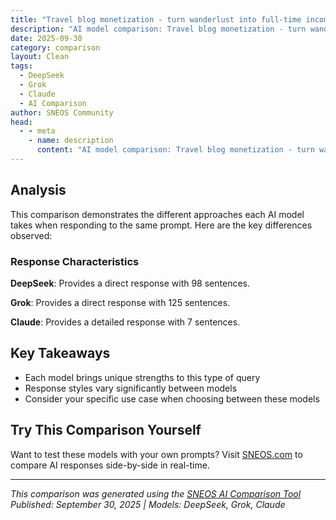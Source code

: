 ```yaml
---
title: "Travel blog monetization - turn wanderlust into full-time income"
description: "AI model comparison: Travel blog monetization - turn wanderlust into full-time income..."
date: 2025-09-30
category: comparison
layout: Clean
tags:
  - DeepSeek
  - Grok
  - Claude
  - AI Comparison
author: SNEOS Community
head:
  - - meta
    - name: description
      content: "AI model comparison: Travel blog monetization - turn wanderlust into full-time income..."
---
```


<ChatComparison
  title="Travel blog monetization - turn wanderlust into full-time income"
  prompt="Travel blog monetization - turn wanderlust into full-time income"
  :responses='{"DeepSeek": "Of course! Turning a travel blog from a passion project into a full-time income is a dream for many. It\u0027s absolutely achievable, but it\u0027s crucial to understand it\u0027s a marathon, not a sprint. It requires treating it like a business from day one.\n\nHere is a comprehensive guide to travel blog monetization, broken down into a strategic roadmap.\n\n### Phase 1: The Foundation (Months 0-6) - Build Before You Earn\n\nYou can\u0027t monetize an audience that doesn\u0027t exist. Your primary focus here is on creating a valuable asset.\n\n**1. Niche Down \u0026 Find Your Angle:**\n\u0022Travel\u0022 is too broad. To stand out, you need a specific angle.\n* **By Destination:** Becoming the expert on \u0022Southeast Asia Backpacking\u0022 or \u0022Hidden Gems in Italy.\u0022\n* **By Travel Style:** \u0022Luxury Family Travel,\u0022 \u0022Solo Female Digital Nomad,\u0022 \u0022Van Life Adventures.\u0022\n* **By Interest:** \u0022Food and Wine Travel,\u0022 \u0022Adventure \u0026 Hiking,\u0022 \u0022Sustainable Eco-Tourism.\u0022\n\n**2. Build a Professional Website:**\n* **Buy Your Domain:** YourName.com or YourBlogName.com. Keep it brandable and easy to remember.\n* **Get Reliable Hosting:** Don\u0027t use free platforms (like Blogger). Invest in good hosting (e.g., SiteGround, WP Engine) for speed, security, and control.\n* **Use WordPress.org:** The industry standard. It\u0027s flexible, powerful, and has thousands of plugins.\n\n**3. Master Content Creation (SEO is King):**\nThis is your most important long-term asset.\n* **Solve Problems:** Don\u0027t just write diaries. Answer questions people are searching for. \u0022How to get from Bangkok to the Thai Islands,\u0022 \u00222-Week Japan Itinerary,\u0022 \u0022Packing List for Iceland in Winter.\u0022\n* **Keyword Research:** Use free tools (Google Keyword Planner, AnswerThePublic) to find what people are searching for. Create content around those keywords.\n* **Quality over Quantity:** A few epic, in-depth guides are better than dozens of short, shallow posts.\n* **Stunning Visuals:** Invest in a good camera and learn basic photo editing. High-quality photos are non-negotiable for travel blogs.\n\n**4. Build an Email List from Day 1:**\nYour email list is your most valuable asset\u2014it\u0027s an audience you own and control, unlike social media followers.\n* **Use a Provider:** ConvertKit, MailerLite, or Flodesk are great for bloggers.\n* **Create a Lead Magnet:** A freebie that incentivizes sign-ups (e.g., a packing checklist, a budget travel spreadsheet, a mini-guide to your favorite city).\n* **Engage Your List:** Send a weekly newsletter with your latest posts, personal stories, and exclusive tips.\n\n---\n\n### Phase 2: Early Monetization (Months 6-18) - The First Revenue Streams\n\nOnce you have consistent traffic (e.g., 10,000\u002B monthly pageviews) and a small, engaged audience, you can start testing the waters.\n\n**1. Display Advertising:**\nThe easiest to set up but lower-earning initially.\n* **Google AdSense:** The entry-level option. Easy to get approved for but pays less.\n* **MediaVine or AdThrive:** The gold standards for bloggers. You need significant traffic (MediaVine: 50k sessions; AdThrive: 100k pageviews) but they pay significantly more. This is a major income goal.\n\n**2. Affiliate Marketing:**\nRecommending products you genuinely use and love and earning a commission on sales.\n* **Start With:** Travel gear (Amazon Associates), booking sites (Booking.com, Hostelworld), travel insurance (SafetyWing, World Nomads).\n* **Best Practices:** Be authentic. Weave affiliate links naturally into your helpful content. Always disclose that you\u0027re using affiliate links.\n\n**3. Freelance Writing \u0026 Photography:**\nUse your blog as your portfolio.\n* **Pitch to:** Other travel blogs, online magazines, and travel brands.\n* **Sell Photos:** On stock sites like Shutterstock or directly to tourism boards.\n\n---\n\n### Phase 3: Scaling to Full-Time (18\u002B Months) - Diversify Your Income\n\nTo replace a full-time income, you need multiple, robust revenue streams.\n\n**1. Master Affiliate Marketing:**\nThis can become your highest earner.\n* **High-Ticket Items:** Focus on flights, tour companies (G Adventures, Intrepid Travel), and credit cards (Chase Sapphire, AmEx Platinum). The commissions are much larger.\n* **Create \u0022Best Of\u0022 Guides:** \u0022Best Travel Credit Cards of 2024,\u0022 \u0022The Ultimate Guide to Backpacking Gear.\u0022\n\n**2. Create \u0026 Sell Your Own Products:**\nThis is where the real profit lies\u2014you keep 100% of the revenue.\n* **Digital Products:**\n * **Detailed Travel Guides:** In-depth PDF guides to a specific country or city.\n * **Itinerary Planners:** Pre-made, detailed itineraries people can purchase.\n * **Online Courses:** \u0022How to Start a Travel Blog,\u0022 \u0022Travel Photography for Beginners.\u0022\n* **Physical Products:**\n * Merchandise (t-shirts, hats with your slogan).\n * Presets (Lightroom filters for your photo style).\n\n**3. Work with Brands (Sponsored Content \u0026 Press Trips):**\n* **Sponsored Posts:** A brand pays you to write about them. Ensure it\u0027s a good fit for your audience.\n* **Press/FAM Trips:** Tourism boards or hotels invite you on a free trip in exchange for coverage. This saves you thousands on travel costs.\n* **How to Get Noticed:** Have a strong media kit, excellent stats, and a professional pitch. Brands look for engagement and a specific, targetable audience.\n\n**4. Offer Services:**\nLeverage your expertise.\n* **Consulting:** Help others plan their trips.\n* **Social Media Management:** For hotels or tour companies.\n* **Travel Photography/Videography:** For brands or other businesses.\n\n### The Realistic Timeline \u0026 Mindset\n\n| Timeline | Focus | Realistic Income Expectation |\n| :--- | :--- | :--- |\n| **0-6 Months** | Building Foundation, Content, Audience | $0 - $50/month (from small affiliate links) |\n| **6-18 Months** | Growing Traffic, Early Monetization | $50 - $1,000/month (Ads, Affiliates, Freelance) |\n| **18-36 Months** | Scaling, Diversifying, Building Authority | $1,000 - $5,000\u002B/month (Full-time potential) |\n\n**Crucial Mindset Shifts:**\n\n* **It\u0027s a Business, Not a Hobby:** You need to track expenses, pay taxes, and have a business plan.\n* **Consistency is Everything:** A consistent publishing and promotion schedule is key.\n* **Patience is a Virtue:** Overnight success is a myth. It takes 2-3 years of hard work for most to go full-time.\n* **Adaptability:** The digital landscape changes. Be ready to pivot and learn new skills (like SEO and video).\n\n### Final Word\n\nTurning wanderlust into a full-time income is one of the most rewarding journeys you can take. It combines passion with profession. Start with a solid foundation, focus on serving your audience, and then strategically layer on your monetization methods. The freedom is out there, but it\u0027s earned with pixels, words, and a whole lot of perseverance.", "Grok": "Turning your travel blog into a full-time income stream is an exciting but challenging endeavor. With wanderlust at the core of your content, you can build a sustainable business by combining creativity, strategy, and persistence. Below, I\u2019ll break down actionable steps and monetization methods to help you transform your travel blog into a thriving source of income.\n\n---\n\n### 1. Build a Strong Foundation for Your Travel Blog\nBefore monetizing, ensure your blog is set up for success. A professional, niche-focused blog attracts an engaged audience and potential partners.\n\n- **Choose a Specific Niche**: Instead of covering generic travel topics, focus on a unique angle. Examples include budget backpacking in Southeast Asia, luxury travel for couples, solo female travel safety, or off-the-beaten-path destinations. Niching down helps you stand out and build a loyal audience.\n- **Create High-Quality Content**: Write detailed, authentic, and visually appealing posts. Share personal stories, actionable tips (e.g., itineraries, packing lists), and stunning photography. Use tools like Canva for graphics or invest in a good camera for professional images.\n- **Optimize for SEO**: Research keywords using tools like Google Keyword Planner, Ahrefs, or Ubersuggest to rank higher on search engines. Focus on long-tail keywords like \u201Cbest budget hostels in Bali 2024\u201D to attract targeted traffic.\n- **Professional Website Design**: Use platforms like WordPress with a clean, mobile-friendly theme (e.g., Astra or GeneratePress). Ensure fast loading times with plugins like WP Rocket and reliable hosting (e.g., SiteGround or Bluehost).\n- **Build a Brand**: Develop a consistent voice, logo, and social media presence. Engage on platforms like Instagram, Pinterest, and YouTube, where visual travel content thrives.\n\n---\n\n### 2. Grow Your Audience\nMonetization depends on traffic and engagement. Focus on audience growth before diving into income streams.\n\n- **Leverage Social Media**: Share bite-sized travel tips, reels, and stories on Instagram and TikTok. Use hashtags like #TravelTips or #Wanderlust to reach a wider audience. Pinterest is also powerful for driving blog traffic\u2014create pins linking to your posts.\n- **Start an Email List**: Use platforms like Mailchimp or ConvertKit to build a mailing list from day one. Offer a freebie (e.g., a travel checklist PDF) to entice sign-ups. Email marketing is a direct way to promote products or affiliate links later.\n- **Engage Your Community**: Respond to comments, join travel forums, and collaborate with other bloggers. Building relationships fosters loyalty and word-of-mouth growth.\n- **Consistency is Key**: Post regularly (e.g., 2-3 times per week) and stick to a content calendar to keep readers coming back.\n\n---\n\n### 3. Monetization Strategies for Your Travel Blog\nOnce you have an audience (even a small, engaged one), start exploring revenue streams. Diversify your income to create stability.\n\n#### a) Affiliate Marketing\nPromote products or services and earn a commission for each sale or referral through your unique link.\n- **Popular Programs**: Join Amazon Associates (for travel gear like backpacks or cameras), Booking.com Affiliate Partner Program (for hotel bookings), or Skyscanner (for flights).\n- **Specialized Travel Affiliates**: Look into programs like World Nomads (travel insurance), GetYourGuide (tours and activities), or REI (outdoor gear).\n- **How to Implement**: Write in-depth reviews or guides (e.g., \u201CTop 10 Travel Gadgets for 2024\u201D) and naturally embed affiliate links. Always disclose affiliations to build trust.\n- **Earnings Potential**: Commissions range from 3-15% per sale. With consistent traffic, this can scale to hundreds or thousands monthly.\n\n#### b) Sponsored Content and Partnerships\nWork with brands to create content in exchange for payment or free products/services.\n- **Who to Target**: Reach out to tourism boards, hotels, travel agencies, or gear companies. Start with smaller brands if you\u2019re new\u2014they\u2019re more approachable.\n- **Pitch Professionally**: Create a media kit showcasing your traffic stats, audience demographics, and past work. Highlight how you can provide value (e.g., blog posts, Instagram campaigns).\n- **Earnings Potential**: Rates vary widely\u2014$100 for a small post to $5,000\u002B for a full campaign as your influence grows.\n\n#### c) Sell Digital Products\nCreate and sell products tailored to your audience\u2019s needs.\n- **Ideas**: E-books (e.g., \u201CUltimate Guide to Backpacking Europe on $50/Day\u201D), printable travel planners, itineraries, or photography presets.\n- **Platforms**: Use Gumroad, Etsy, or Teachable to host and sell your products.\n- **Earnings Potential**: Digital products have high margins since they require no physical inventory. A $10 e-book sold to 100 readers monthly nets $1,000.\n\n#### d) Display Advertising\nEarn money by displaying ads on your blog.\n- **Ad Networks**: Start with Google AdSense for ease, then move to premium networks like Mediavine or AdThrive once you hit 50,000 monthly sessions.\n- **Placement Tips**: Place ads strategically (e.g., sidebar, in-content) without disrupting user experience.\n- **Earnings Potential**: AdSense pays $0.20-$3 per 1,000 impressions (RPM), while Mediavine can pay $10-$30 RPM with higher traffic.\n\n#### e) Freelance Services\nLeverage your blogging skills to offer services.\n- **Options**: Travel writing for other blogs or magazines, social media management for tourism brands, or travel photography.\n- **Where to Find Clients**: Use platforms like Upwork, Fiverr, or network through travel blogging communities.\n- **Earnings Potential**: Rates start at $50-$100 per article or project and can scale with experience.\n\n#### f) Create a YouTube Channel or Podcast\nExpand your content to other formats for additional income.\n- **YouTube**: Monetize through ads, sponsorships, or affiliate links in video descriptions. Share travel vlogs or destination guides.\n- **Podcast**: Host a travel podcast and earn via sponsorships or listener support (e.g., Patreon).\n- **Earnings Potential**: YouTube ad revenue averages $0.25-$4 per 1,000 views, while podcast sponsorships can pay $18-$50 per 1,000 downloads.\n\n#### g) Offer Guided Tours or Retreats\nIf you\u2019re an expert in a destination or travel style, consider hosting paid experiences.\n- **How to Start**: Organize small group tours, workshops, or retreats (e.g., yoga retreats in Bali, photography tours in Iceland).\n- **Earnings Potential**: High\u2014charging $1,000\u002B per person for a bespoke experience can yield significant profits after expenses.\n\n---\n\n### 4. Scale to Full-Time Income\nTurning your blog into a full-time gig requires strategic growth and financial planning.\n- **Track Metrics**: Use Google Analytics and social media insights to understand what content or channels drive the most traffic and revenue. Double down on what works.\n- **Diversify Income**: Relying on one stream (like ads) is risky. Combine affiliate marketing, digital products, and sponsorships for stability.\n- **Outsource**: As income grows, hire freelancers for tasks like editing or graphic design to free up time for content creation.\n- **Set Realistic Goals**: Full-time income varies by lifestyle and location. If you need $3,000/month to live comfortably, calculate how much traffic or sales you need across your revenue streams to hit that target.\n- **Reinvest**: Use early profits to improve your blog (better hosting, courses to learn SEO, or upgraded camera gear).\n\n**Example Breakdown for $3,000/Month Income**:\n- Affiliate Marketing: $1,000 (flights, gear, hotels)\n- Sponsored Posts: $1,000 (2 posts at $500 each)\n- Digital Product Sales: $1,000 (100 e-book sales at $10 each)\n\n---\n\n### 5. Avoid Common Pitfalls\n- **Don\u2019t Rush Monetization**: Focus on building trust and traffic first. Monetizing too early with a small audience can alienate readers.\n- **Stay Authentic**: Only promote products or brands you believe in. Readers value honesty over forced sales pitches.\n- **Compliance**: Follow FTC guidelines for affiliate disclosures and GDPR for data privacy (if targeting EU readers).\n- **Burnout**: Travel blogging is demanding. Set boundaries and create content in batches to maintain balance.\n\n---\n\n### 6. Success Stories and Inspiration\n- **Nomadic Matt**: Started as a budget travel blog, now earns through affiliate links, e-books, and courses. Matt Kepnes scaled by focusing on SEO and actionable advice.\n- **The Blonde Abroad**: Kiersten Rich built a brand around solo female travel, monetizing via sponsorships, affiliate partnerships, and group tours.\n- **Expert Vagabond**: Matthew Karsten combines stunning photography with storytelling, earning through ads, affiliates, and freelance work.\n\n---\n\n### Final Thoughts\nTurning wanderlust into a full-time income through a travel blog is achievable with dedication and strategy. Start by building a niche-focused, high-quality blog, grow your audience through SEO and social media, and diversify monetization with affiliates, products, and partnerships. It won\u2019t happen overnight\u2014most bloggers take 1-3 years to go full-time\u2014but consistency and adaptability will get you there.\n\n**Action Step**: Pick one monetization method (e.g., affiliate marketing) and implement it this week. Join relevant programs, create a targeted post, and track the results. Adjust and expand from there.\n\nHow much time are you willing to commit, and what\u2019s your niche or starting point? I\u2019d love to tailor more specific advice!", "Claude": "# Travel Blog Monetization: Turn Wanderlust into Full-Time Income\n\n## Getting Started Right\n\n### Choose Your Niche\n- **Adventure travel** (hiking, extreme sports)\n- **Budget backpacking** (hostels, cheap eats)\n- **Luxury travel** (resorts, fine dining)\n- **Family travel** (kid-friendly destinations)\n- **Solo female travel** (safety, empowerment)\n- **Digital nomad lifestyle** (remote work spots)\n\n### Build a Professional Foundation\n- Invest in quality web hosting and design\n- Create compelling \u0022About\u0022 and \u0022Start Here\u0022 pages\n- Develop a consistent posting schedule\n- Focus on high-quality photos and storytelling\n- Optimize for mobile (most travel content is consumed on phones)\n\n## Primary Revenue Streams\n\n### 1. Affiliate Marketing (25-40% of income)\n**Travel-specific affiliates:**\n- Booking.com, Expedia, Hotels.com\n- Airbnb (host referrals)\n- Travel insurance (World Nomads, SafetyWing)\n- Gear companies (REI, Patagonia, Away luggage)\n- Tours and experiences (GetYourGuide, Viator)\n\n**Pro tips:**\n- Only recommend products/services you\u0027ve actually used\n- Create detailed gear guides and \u0022best of\u0022 lists\n- Use compelling CTAs like \u0022Book now to secure this rate\u0022\n\n### 2. Sponsored Content (20-35% of income)\n**Types of partnerships:**\n- Tourism boards (destination promotion)\n- Hotels and resorts (stay reviews)\n- Airlines (flight reviews)\n- Gear brands (product features)\n- Travel apps and services\n\n**Pricing guide:**\n- $100-500 per 10k monthly pageviews for sponsored posts\n- Instagram: $100 per 10k followers for posts\n- Negotiate package deals across multiple platforms\n\n### 3. Display Advertising (10-25% of income)\n**Networks to consider:**\n- Google AdSense (easiest to start)\n- Mediavine (requires 50k monthly sessions)\n- AdThrive (requires 100k monthly pageviews)\n\n**Expected earnings:**\n- $2-8 per 1,000 pageviews (varies by traffic quality and niche)\n\n### 4. Digital Products (15-30% of income)\n**Product ideas:**\n- Travel guides and itineraries ($15-50 each)\n- Photography presets ($20-100)\n- Planning templates and checklists ($10-30)\n- Online courses (\u0022How to Travel Solo,\u0022 \u0022Travel Photography\u0022)\n- Ebooks on specific destinations\n\n### 5. Services \u0026 Consulting (10-25% of income)\n- Custom trip planning ($200-2,000\u002B per trip)\n- Travel coaching calls ($100-300/hour)\n- Photography services for tourism boards\n- Content creation for travel brands\n- Speaking engagements at travel events\n\n## Advanced Monetization Strategies\n\n### Build an Email List\n- Offer a free travel planning guide as a lead magnet\n- Send weekly destination spotlights and travel tips\n- Promote your highest-converting affiliate products\n- Launch exclusive travel deals and products\n\n### Create Multiple Traffic Sources\n- **SEO:** Target long-tail keywords like \u00223-day Rome itinerary\u0022\n- **Pinterest:** Create visually appealing travel pins\n- **Instagram:** Share daily travel moments and stories\n- **YouTube:** Destination guides and travel vlogs\n- **TikTok:** Quick travel tips and destination highlights\n\n### Develop Recurring Revenue\n- Membership site with exclusive content ($10-50/month)\n- Travel planning subscription service\n- Patreon for behind-the-scenes content\n- Affiliate partnerships with subscription services\n\n## Income Milestones \u0026 Timeline\n\n### Months 1-6: Foundation Building\n- **Goal:** 10,000 monthly pageviews\n- **Income:** $0-500/month\n- **Focus:** Content creation, SEO, social media growth\n\n### Months 6-18: Growth Phase\n- **Goal:** 50,000\u002B monthly pageviews\n- **Income:** $1,000-3,000/month\n- **Focus:** Partnerships, affiliate optimization, email list building\n\n### Months 18-36: Scaling Up\n- **Goal:** 100,000\u002B monthly pageviews\n- **Income:** $3,000-8,000/month\n- **Focus:** Digital products, premium sponsorships, diversification\n\n###"}' 
  published-date="16:23"
/>

## Analysis

This comparison demonstrates the different approaches each AI model takes when responding to the same prompt. Here are the key differences observed:

### Response Characteristics

**DeepSeek**: Provides a direct response with 98 sentences. 

**Grok**: Provides a direct response with 125 sentences. 

**Claude**: Provides a detailed response with 7 sentences. 

## Key Takeaways

- Each model brings unique strengths to this type of query
- Response styles vary significantly between models
- Consider your specific use case when choosing between these models

## Try This Comparison Yourself

Want to test these models with your own prompts? Visit [SNEOS.com](https://sneos.com) to compare AI responses side-by-side in real-time.

---

*This comparison was generated using the [SNEOS AI Comparison Tool](https://sneos.com)*
*Published: September 30, 2025 | Models: DeepSeek, Grok, Claude*
